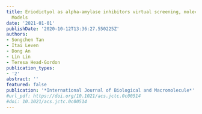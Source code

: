 ```yaml
---
title: Eriodictyol as alpha-amylase inhibitors virtual screening, molecular docking, molecular dynamic simulation and spectroscopy
  Models
date: '2021-01-01'
publishDate: '2020-10-12T13:36:27.550225Z'
authors:
- Songchen Tan
- Itai Leven
- Dong An
- Lin Lin
- Teresa Head-Gordon
publication_types:
- '2'
abstract: ''
featured: false
publication: '*International Journal of Biological and Macromolecule*'
#url_pdf: https://doi.org/10.1021/acs.jctc.0c00514
#doi: 10.1021/acs.jctc.0c00514
---
```


